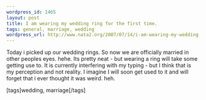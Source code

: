 ```yaml
--- 
wordpress_id: 1465
layout: post
title: I am wearing my wedding ring for the first time.
tags: general, marriage, wedding
wordpress_url: http://www.nata2.org/2007/07/14/i-am-wearing-my-wedding-ring-for-the-first-time/
---
```

<p>Today i picked up our wedding rings. So now we are officially married in other peoples eyes. hehe. Its pretty neat - but wearing a ring will take some getting use to. It is currently interfering with my typing - but I think that is my perception and not reality. I imagine I will soon get used to it and will forget that i ever thought it was weird. heh. </p> <div class="wlWriterSmartContent" id="0767317B-992E-4b12-91E0-4F059A8CECA8:16b460bd-c486-4776-9a74-375ce146ffec" contenteditable="false" style="padding-right: 0px; display: inline; padding-left: 0px; padding-bottom: 0px; margin: 0px; padding-top: 0px">[tags]wedding, marriage[/tags]</div>
